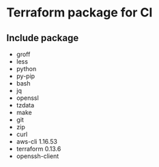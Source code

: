 # Terraform package for CI

## Include package

- groff
- less
- python
- py-pip
- bash
- jq
- openssl
- tzdata
- make
- git
- zip
- curl
- aws-cli 1.16.53
- terraform 0.13.6
- openssh-client
